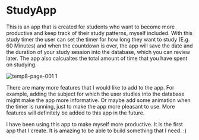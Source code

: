 # StudyApp
This is an app that is created for students who want to become more productive and keep track of their study patterns, myself included. With this study timer the user can set the timer for how long they want to study (E.g. 60 Minutes) and when the countdown is over, the app will save the date and the duration of your study session into the database, which you can review later. The app also calcualtes the total amount of time that you have spent on studying. 

![temp8-page-001 1](https://user-images.githubusercontent.com/25237239/31669175-3f7e3bb4-b34c-11e7-8618-60625198c601.jpg)


There are many more features that I would like to add to the app. For example, adding the subject for which the user studies into the database might make the app more informative. Or maybe add some animation when the timer is running, just to make the app more pleasant to use. More features will definitely be added to this app in the future. 

I have been using this app to make myself more productive. It is the first app that I create. It is amazing to be able to build something that I need. :) 
